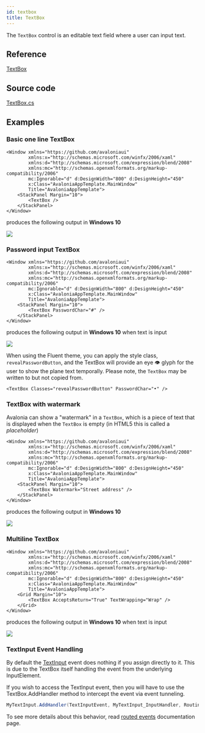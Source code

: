 ```yaml
---
id: textbox
title: TextBox
---
```


The `TextBox` control is an editable text field where a user can input text.

## Reference

[TextBox](http://reference.avaloniaui.net/api/Avalonia.Controls/TextBox/)

## Source code

[TextBox.cs](https://github.com/AvaloniaUI/Avalonia/blob/master/src/Avalonia.Controls/TextBox.cs)

## Examples

### Basic one line TextBox

```markup
<Window xmlns="https://github.com/avaloniaui"
        xmlns:x="http://schemas.microsoft.com/winfx/2006/xaml"
        xmlns:d="http://schemas.microsoft.com/expression/blend/2008"
        xmlns:mc="http://schemas.openxmlformats.org/markup-compatibility/2006"
        mc:Ignorable="d" d:DesignWidth="800" d:DesignHeight="450"
        x:Class="AvaloniaAppTemplate.MainWindow"
        Title="AvaloniaAppTemplate">
    <StackPanel Margin="10">
        <TextBox />
    </StackPanel>
</Window>
```

produces the following output in **Windows 10**

  <div style={{textAlign: 'center'}}>
    <img src="/img/controls/textbox/textbox_basic.png"  />
  </div>


### Password input TextBox

```markup
<Window xmlns="https://github.com/avaloniaui"
        xmlns:x="http://schemas.microsoft.com/winfx/2006/xaml"
        xmlns:d="http://schemas.microsoft.com/expression/blend/2008"
        xmlns:mc="http://schemas.openxmlformats.org/markup-compatibility/2006"
        mc:Ignorable="d" d:DesignWidth="800" d:DesignHeight="450"
        x:Class="AvaloniaAppTemplate.MainWindow"
        Title="AvaloniaAppTemplate">
    <StackPanel Margin="10">
        <TextBox PasswordChar="#" />
    </StackPanel>
</Window>
```

produces the following output in **Windows 10** when text is input

  <div style={{textAlign: 'center'}}>
    <img src="/img/controls/textbox/textbox_password.png"  />
  </div>

When using the Fluent theme, you can apply the style class, `revealPasswordButton`, and the TextBox will provide an eye 👁 glyph for the user to show the plane text temporally. Please note, the `TextBox` may be written to but not copied from.

```markup
<TextBox Classes="revealPasswordButton" PasswordChar="•" />
```

### TextBox with watermark

Avalonia can show a "watermark" in a `TextBox`, which is a piece of text that is displayed when the `TextBox` is empty \(in HTML5 this is called a _placeholder_\)

```markup
<Window xmlns="https://github.com/avaloniaui"
        xmlns:x="http://schemas.microsoft.com/winfx/2006/xaml"
        xmlns:d="http://schemas.microsoft.com/expression/blend/2008"
        xmlns:mc="http://schemas.openxmlformats.org/markup-compatibility/2006"
        mc:Ignorable="d" d:DesignWidth="800" d:DesignHeight="450"
        x:Class="AvaloniaAppTemplate.MainWindow"
        Title="AvaloniaAppTemplate">
    <StackPanel Margin="10">
        <TextBox Watermark="Street address" />
    </StackPanel>
</Window>
```

produces the following output in **Windows 10**

  <div style={{textAlign: 'center'}}>
    <img src="/img/controls/textbox/textbox_watermark.png"  />
  </div>


### Multiline TextBox

```markup
<Window xmlns="https://github.com/avaloniaui"
        xmlns:x="http://schemas.microsoft.com/winfx/2006/xaml"
        xmlns:d="http://schemas.microsoft.com/expression/blend/2008"
        xmlns:mc="http://schemas.openxmlformats.org/markup-compatibility/2006"
        mc:Ignorable="d" d:DesignWidth="800" d:DesignHeight="450"
        x:Class="AvaloniaAppTemplate.MainWindow"
        Title="AvaloniaAppTemplate">
    <Grid Margin="10">
        <TextBox AcceptsReturn="True" TextWrapping="Wrap" />
    </Grid>
</Window>
```

produces the following output in **Windows 10** when text is input

  <div style={{textAlign: 'center'}}>
    <img src="/img/controls/textbox/textbox_multiline.png"  />
  </div>

### TextInput Event Handling

By default the [TextInput](http://reference.avaloniaui.net/api/Avalonia.Input/InputElement/37F81F6F) event does nothing if you assign directly to it. This is due to the TextBox itself handling the event from the underlying InputElement.

If you wish to access the TextInput event, then you will have to use the TextBox.AddHandler method to intercept the event via event tunneling.

```csharp
MyTextInput.AddHandler(TextInputEvent, MyTextInput_InputHandler, RoutingStrategies.Tunnel);
```

To see more details about this behavior, read [routed events](../input/routed-events.md) documentation page.
